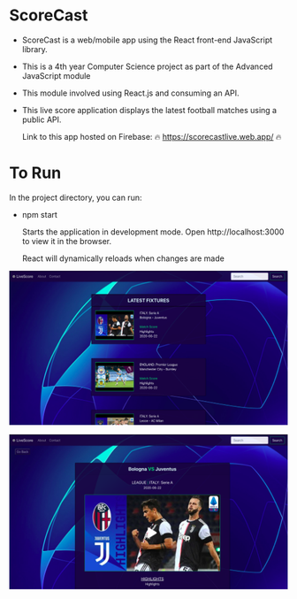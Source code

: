 # ScoreCast

- ScoreCast is a web/mobile app using the React front-end JavaScript library. 

- This is a 4th year Computer Science project as part of the Advanced JavaScript module

- This module involved using React.js and consuming an API.

- This live score application displays the latest football matches using a public API.

  Link to this app hosted on Firebase: 🔥 https://scorecastlive.web.app/ 🔥

# To Run

In the project directory, you can run:

- npm start

  Starts the application in development mode.
  Open http://localhost:3000 to view it in the browser.

  React will dynamically reloads when changes are made

![](reactapi/images/home.png)

![](reactapi/images/details.png)
